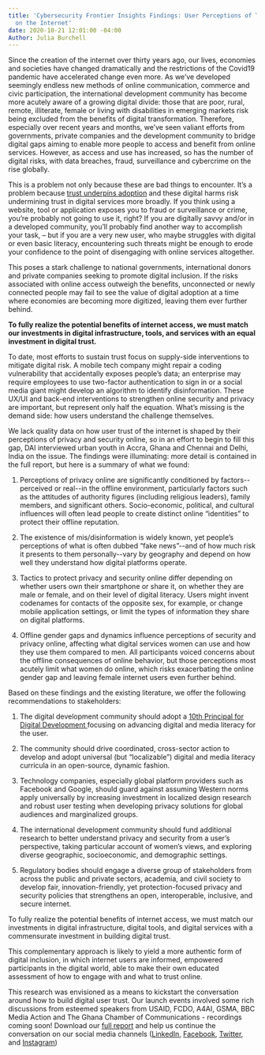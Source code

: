 ```yaml
---
title: 'Cybersecurity Frontier Insights Findings: User Perceptions of Trust and Privacy
  on the Internet'
date: 2020-10-21 12:01:00 -04:00
Author: Julia Burchell
---
```


Since the creation of the internet over thirty years ago, our lives, economies and societies have changed dramatically and the restrictions of the Covid19 pandemic have accelerated change even more. As we’ve developed seemingly endless new methods of online communication, commerce and civic participation, the international development community has become more acutely aware of a growing digital divide: those that are poor, rural, remote, illiterate, female or living with disabilities in emerging markets risk being excluded from the benefits of digital transformation. Therefore, especially over recent years and months, we’ve seen valiant efforts from governments, private companies and the development community to bridge digital gaps aiming to enable more people to access and benefit from online services. However, as access and use has increased, so has the number of digital risks, with data breaches, fraud, surveillance and cybercrime on the rise globally.

This is a problem not only because these are bad things to encounter. It’s a problem because [trust underpins adoption](https://www.dai.com/cda-cybersecurity.pdf) and these digital harms risk undermining trust in digital services more broadly. If you think using a website, tool or application exposes you to fraud or surveillance or crime, you’re probably not going to use it, right? If you are digitally savvy and/or in a developed community, you’ll probably find another way to accomplish your task, – but if you are a very new user, who maybe struggles with digital or even basic literacy, encountering such threats might be enough to erode your confidence to the point of disengaging with online services altogether.

This poses a stark challenge to national governments, international donors and private companies seeking to promote digital inclusion. If the risks associated with online access outweigh the benefits, unconnected or newly connected people may fail to see the value of digital adoption at a time where economies are becoming more digitized, leaving them ever further behind.

**To fully realize the potential benefits of internet access, we must match our investments in digital infrastructure, tools, and services with an equal investment in digital trust.**

To date, most efforts to sustain trust focus on supply-side interventions to mitigate digital risk. A mobile tech company might repair a coding vulnerability that accidentally exposes people’s data; an enterprise may require employees to use two-factor authentication to sign in or a social media giant might develop an algorithm to identify disinformation. These UX/UI and back-end interventions to strengthen online security and privacy are important, but represent only half the equation. What’s missing is the demand side: how users understand the challenge themselves.

We lack quality data on how user trust of the internet is shaped by their perceptions of privacy and security online, so in an effort to begin to fill this gap, DAI interviewed urban youth in Accra, Ghana and Chennai and Delhi, India on the issue. The findings were illuminating: more detail is contained in the full report, but here is a summary of what we found:

1. Perceptions of privacy online are significantly conditioned by factors--perceived or real--in the offline environment, particularly factors such as the attitudes of authority figures (including religious leaders), family members, and significant others. Socio-economic, political, and cultural influences will often lead people to create distinct online “identities” to protect their offline reputation.

2. The existence of mis/disinformation is widely known, yet people’s perceptions of what is often dubbed “fake news”--and of how much risk it presents to them personally--vary by geography and depend on how well they understand how digital platforms operate.

3. Tactics to protect privacy and security online differ depending on whether users own their smartphone or share it, on whether they are male or female, and on their level of digital literacy. Users might invent codenames for contacts of the opposite sex, for example, or change mobile application settings, or limit the types of information they share on digital platforms.

4. Offline gender gaps and dynamics influence perceptions of security and privacy online, affecting what digital services women can use and how they use them compared to men. All participants voiced concerns about the offline consequences of online behavior, but those perceptions most acutely limit what women do online, which risks exacerbating the online gender gap and leaving female internet users even further behind.

Based on these findings and the existing literature, we offer the following recommendations to stakeholders:

1. The digital development community should adopt a [10th Principal for Digital Development ](https://dai-global-digital.com/the-missing-digital-principle-educate-the-user.html)focusing on advancing digital and media literacy for the user.

2. The community should drive coordinated, cross-sector action to develop and adopt universal (but “localizable”) digital and media literacy curricula in an open-source, dynamic fashion.

3. Technology companies, especially global platform providers such as Facebook and Google, should guard against assuming Western norms apply universally by increasing investment in localized design research and robust user testing when developing privacy solutions for global audiences and marginalized groups.

4. The international development community should fund additional research to better understand privacy and security from a user’s perspective, taking particular account of women’s views, and exploring diverse geographic, socioeconomic, and demographic settings.

5. Regulatory bodies should engage a diverse group of stakeholders from across the public and private sectors, academia, and civil society to develop fair, innovation-friendly, yet protection-focused privacy and security policies that strengthens an open, interoperable, inclusive, and secure internet.

To fully realize the potential benefits of internet access, we must match our investments in digital infrastructure, digital tools, and digital services with a commensurate investment in building digital trust.

This complementary approach is likely to yield a more authentic form of digital inclusion, in which internet users are informed, empowered participants in the digital world, able to make their own educated assessment of how to engage with and what to trust online.

This research was envisioned as a means to kickstart the conversation around how to build digital user trust. Our launch events involved some rich discussions from esteemed speakers from USAID, FCDO, A4AI, GSMA, BBC Media Action and The Ghana Chamber of Communications - recordings coming soon! Download our [full report](https://www.dai.com/fi-cyber-user-trust.pdf) and help us continue the conversation on our social media channels ([LinkedIn](https://www.dai.com/fi-cyber-user-trust.pdf), [Facebook](https://www.facebook.com/DAIGlobal/), [Twitter](https://twitter.com/daiglobal), and [Instagram](https://www.instagram.com/daiglobal/))